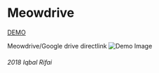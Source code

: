 # Meowdrive
[DEMO](https://reader.nhent.ai/meow/?id=NFBSTnZKT2ZXeFRyc0lNQ1ZiRTVSRysyQ1d2SVhrL3ZJenJSU3psSkJCaERyVUdVeDlNWjFiTGdobEdxRUxVQQ==)

Meowdrive/Google drive directlink
![Demo Image](https://pomf.pyonpyon.moe/zwqikv.png "Image Demo")
###### 2018 Iqbal Rifai
